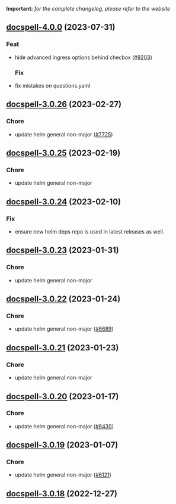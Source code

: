 **Important:**
*for the complete changelog, please refer to the website*










## [docspell-4.0.0](https://github.com/truecharts/charts/compare/docspell-3.0.26...docspell-4.0.0) (2023-07-31)

### Feat

- hide advanced ingress options behind checbox ([#9203](https://github.com/truecharts/charts/issues/9203))
  
  ### Fix

- fix mistakes on questions.yaml
  
  


## [docspell-3.0.26](https://github.com/truecharts/charts/compare/docspell-3.0.25...docspell-3.0.26) (2023-02-27)

### Chore

- update helm general non-major ([#7725](https://github.com/truecharts/charts/issues/7725))
  
  


## [docspell-3.0.25](https://github.com/truecharts/charts/compare/docspell-3.0.24...docspell-3.0.25) (2023-02-19)

### Chore

- update helm general non-major
  
  


## [docspell-3.0.24](https://github.com/truecharts/charts/compare/docspell-3.0.23...docspell-3.0.24) (2023-02-10)

### Fix

- ensure new helm deps repo is used in latest releases as well.
  
  


## [docspell-3.0.23](https://github.com/truecharts/charts/compare/docspell-3.0.22...docspell-3.0.23) (2023-01-31)

### Chore

- update helm general non-major
  
  


## [docspell-3.0.22](https://github.com/truecharts/charts/compare/docspell-3.0.21...docspell-3.0.22) (2023-01-24)

### Chore

- update helm general non-major ([#6689](https://github.com/truecharts/charts/issues/6689))
  
  


## [docspell-3.0.21](https://github.com/truecharts/charts/compare/docspell-3.0.20...docspell-3.0.21) (2023-01-23)

### Chore

- update helm general non-major
  
  


## [docspell-3.0.20](https://github.com/truecharts/charts/compare/docspell-3.0.19...docspell-3.0.20) (2023-01-17)

### Chore

- update helm general non-major ([#6430](https://github.com/truecharts/charts/issues/6430))
  
  


## [docspell-3.0.19](https://github.com/truecharts/charts/compare/docspell-3.0.18...docspell-3.0.19) (2023-01-07)

### Chore

- update helm general non-major ([#6121](https://github.com/truecharts/charts/issues/6121))
  
  


## [docspell-3.0.18](https://github.com/truecharts/charts/compare/docspell-3.0.17...docspell-3.0.18) (2022-12-27)

